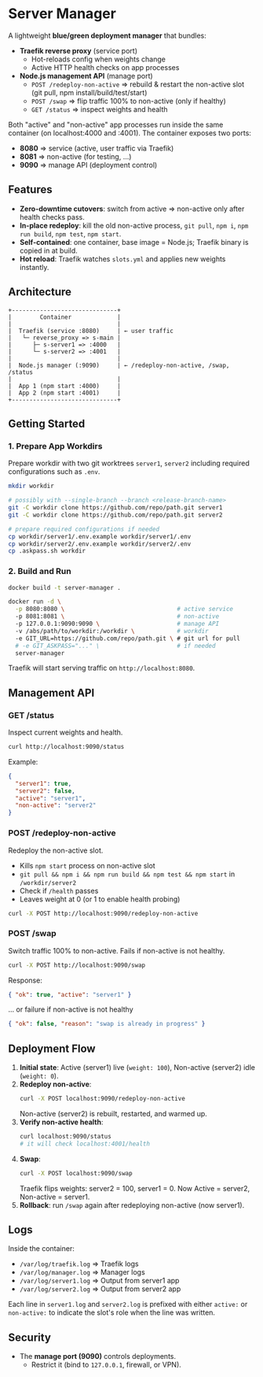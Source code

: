 # Server Manager

A lightweight **blue/green deployment manager** that bundles:

* **Traefik reverse proxy** (service port)
  * Hot-reloads config when weights change
  * Active HTTP health checks on app processes
* **Node.js management API** (manage port)
  * `POST /redeploy-non-active` =\> rebuild & restart the non-active slot  
  (git pull, npm install/build/test/start)
  * `POST /swap` =\> flip traffic 100% to non-active (only if healthy)
  * `GET /status` =\> inspect weights and health

Both "active" and "non-active" app processes run inside the same container (on localhost:4000 and :4001).
The container exposes two ports:

* **8080** =\> service (active, user traffic via Traefik)
* **8081** =\> non-active (for testing, ...)
* **9090** =\> manage API (deployment control)

## Features

* **Zero-downtime cutovers**: switch from active =\> non-active only after health checks pass.
* **In-place redeploy**: kill the old non-active process, `git pull`, `npm i`, `npm run build`, `npm test`, `npm start`.
* **Self-contained**: one container, base image = Node.js; Traefik binary is copied in at build.
* **Hot reload**: Traefik watches `slots.yml` and applies new weights instantly.

## Architecture

```
+------------------------------+
|        Container             |
|                              |
|  Traefik (service :8080)     | ← user traffic
|   └─ reverse_proxy => s-main |
|      ├─ s-server1 => :4000   |
|      └─ s-server2 => :4001   |
|                              |
|  Node.js manager (:9090)     | ← /redeploy-non-active, /swap, /status
|                              |
|  App 1 (npm start :4000)     |
|  App 2 (npm start :4001)     |
+------------------------------+
```

## Getting Started

### 1. Prepare App Workdirs

Prepare workdir with two git worktrees `server1`, `server2` including required configurations such as `.env`.

```sh
mkdir workdir

# possibly with --single-branch --branch <release-branch-name>
git -C workdir clone https://github.com/repo/path.git server1
git -C workdir clone https://github.com/repo/path.git server2

# prepare required configurations if needed
cp workdir/server1/.env.example workdir/server1/.env
cp workdir/server2/.env.example workdir/server2/.env
cp .askpass.sh workdir
```

### 2. Build and Run

```sh
docker build -t server-manager .

docker run -d \
  -p 8080:8080 \                                # active service
  -p 8081:8081 \                                # non-active
  -p 127.0.0.1:9090:9090 \                      # manage API
  -v /abs/path/to/workdir:/workdir \            # workdir
  -e GIT_URL=https://github.com/repo/path.git \ # git url for pull
  # -e GIT_ASKPASS="..." \                      # if needed
  server-manager
```

Traefik will start serving traffic on `http://localhost:8080`.

## Management API

### GET /status

Inspect current weights and health.

```sh
curl http://localhost:9090/status
```

Example:

```json
{
  "server1": true,
  "server2": false,
  "active": "server1",
  "non-active": "server2"
}
```

### POST /redeploy-non-active

Redeploy the non-active slot.

* Kills `npm start` process on non-active slot
* `git pull && npm i && npm run build && npm test && npm start` in `/workdir/server2`
* Check if `/health` passes
* Leaves weight at 0 (or 1 to enable health probing)

```sh
curl -X POST http://localhost:9090/redeploy-non-active
```

### POST /swap

Switch traffic 100% to non-active. Fails if non-active is not healthy.

```sh
curl -X POST http://localhost:9090/swap
```

Response:

```json
{ "ok": true, "active": "server1" }
```

... or failure if non-active is not healthy

```json
{ "ok": false, "reason": "swap is already in progress" }
```

## Deployment Flow

1. **Initial state**:
    Active (server1) live (`weight: 100`), Non-active (server2) idle (`weight: 0`).
2. **Redeploy non-active**:
    ```sh
    curl -X POST localhost:9090/redeploy-non-active
    ```
    Non-active (server2) is rebuilt, restarted, and warmed up.
3. **Verify non-active health**:
    ```sh
    curl localhost:9090/status
    # it will check localhost:4001/health
    ```
4. **Swap**:
    ```sh
    curl -X POST localhost:9090/swap
    ```
    Traefik flips weights: server2 = 100, server1 = 0.
    Now Active = server2, Non-active = server1.
5. **Rollback**: run `/swap` again after redeploying non-active (now server1).

## Logs

Inside the container:

* `/var/log/traefik.log` =\> Traefik logs
* `/var/log/manager.log` =\> Manager logs
* `/var/log/server1.log` =\> Output from server1 app
* `/var/log/server2.log` =\> Output from server2 app

Each line in `server1.log` and `server2.log` is prefixed with either `active:` or `non-active:`
to indicate the slot's role when the line was written.

## Security

* The **manage port (9090)** controls deployments.
  * Restrict it (bind to `127.0.0.1`, firewall, or VPN).
